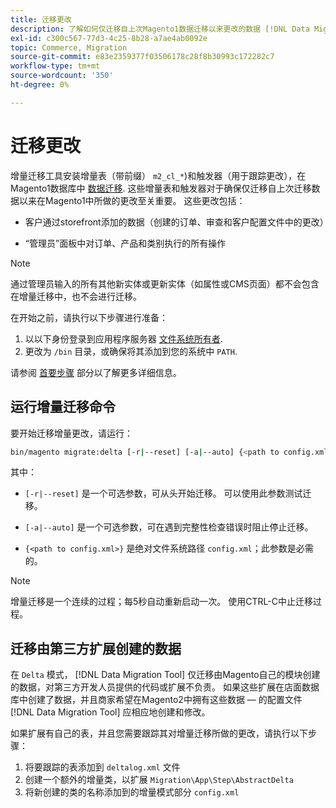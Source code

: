 ```yaml
---
title: 迁移更改
description: 了解如何仅迁移自上次Magento1数据迁移以来更改的数据 [!DNL Data Migration Tool].
exl-id: c300c567-77d3-4c25-8b28-a7ae4ab0092e
topic: Commerce, Migration
source-git-commit: e83e2359377f03506178c28f8b30993c172282c7
workflow-type: tm+mt
source-wordcount: '350'
ht-degree: 0%

---
```


# 迁移更改

增量迁移工具安装增量表（带前缀） `m2_cl_*`)和触发器（用于跟踪更改），在Magento1数据库中 [数据迁移](data.md). 这些增量表和触发器对于确保仅迁移自上次迁移数据以来在Magento1中所做的更改至关重要。 这些更改包括：

* 客户通过storefront添加的数据（创建的订单、审查和客户配置文件中的更改）

* “管理员”面板中对订单、产品和类别执行的所有操作

>[!NOTE]
>
>通过管理员输入的所有其他新实体或更新实体（如属性或CMS页面）都不会包含在增量迁移中，也不会进行迁移。


在开始之前，请执行以下步骤进行准备：

1. 以以下身份登录到应用程序服务器 [文件系统所有者](../../../installation/prerequisites/file-system/overview.md).
1. 更改为 `/bin` 目录，或确保将其添加到您的系统中 `PATH`.

请参阅 [首要步骤](overview.md#first-steps) 部分以了解更多详细信息。

## 运行增量迁移命令

要开始迁移增量更改，请运行：

```bash
bin/magento migrate:delta [-r|--reset] [-a|--auto] {<path to config.xml>}
```

其中：

* `[-r|--reset]` 是一个可选参数，可从头开始迁移。 可以使用此参数测试迁移。

* `[-a|--auto]` 是一个可选参数，可在遇到完整性检查错误时阻止停止迁移。

* `{<path to config.xml>}` 是绝对文件系统路径 `config.xml`；此参数是必需的。

>[!NOTE]
>
>增量迁移是一个连续的过程；每5秒自动重新启动一次。 使用CTRL-C中止迁移过程。


## 迁移由第三方扩展创建的数据

在 `Delta` 模式， [!DNL Data Migration Tool] 仅迁移由Magento自己的模块创建的数据，对第三方开发人员提供的代码或扩展不负责。 如果这些扩展在店面数据库中创建了数据，并且商家希望在Magento2中拥有这些数据 — 的配置文件 [!DNL Data Migration Tool] 应相应地创建和修改。

如果扩展有自己的表，并且您需要跟踪其对增量迁移所做的更改，请执行以下步骤：

1. 将要跟踪的表添加到 `deltalog.xml` 文件
1. 创建一个额外的增量类，以扩展 `Migration\App\Step\AbstractDelta`
1. 将新创建的类的名称添加到的增量模式部分 `config.xml`
